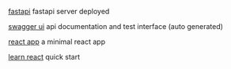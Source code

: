 
[fastapi](https://fast-api-feralninja.replit.app/) fastapi server deployed


[swagger ui](https://fast-api-feralninja.replit.app/docs) api documentation and test interface (auto generated)

[react app](https://react-javascript-feralninja.replit.app/) a minimal react app

[learn react](https://react.dev/learn) quick start

